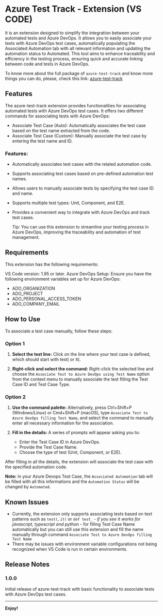 # Azure Test Track - Extension (VS CODE)

It is an extension designed to simplify the integration between your automated tests and Azure DevOps. It allows you to easily associate your tests with Azure DevOps test cases, automatically populating the Associated Automation tab with all relevant information and updating the automation status to Automated. This tool aims to enhance traceability and efficiency in the testing process, ensuring quick and accurate linking between code and tests in Azure DevOps.

To know more about the full package of `azure-test-track` and know more things you can do, please, check this link: [azure-test-track](https://github.com/TheCollegeHub/azure-test-track)

## Features

The azure-test-track extension provides functionalities for associating automated tests with Azure DevOps test cases. It offers two different commands for associating tests with Azure DevOps:

- Associate Test Case (Auto): Automatically associates the test case based on the test name extracted from the code.
- Associate Test Case (Custom): Manually associate the test case by entering the test name and ID.

### Features:
- Automatically associates test cases with the related automation code.
- Supports associating test cases based on pre-defined automation test names.
- Allows users to manually associate tests by specifying the test case ID and name.
- Supports multiple test types: Unit, Component, and E2E.
- Provides a convenient way to integrate with Azure DevOps and track test cases.

    Tip: You can use this extension to streamline your testing process in Azure DevOps, improving the traceability and automation of test management.

## Requirements

This extension has the following requirements:

VS Code version: 1.95 or later.
Azure DevOps Setup: Ensure you have the following environment variables set up for Azure DevOps:
- ADO_ORGANIZATION
- ADO_PROJECT
- ADO_PERSONAL_ACCESS_TOKEN
- ADO_COMPANY_EMAIL

## How to Use
To associate a test case manually, follow these steps:

### Option 1
1. **Select the test line:** Click on the line where your test case is defined, which should start with test( or it(.

2. **Right-click and select the command:** Right-click the selected line and choose the `Associate Test to Azure DevOps using Test Name` option from the context menu to manually associate the test filling the Test Case ID and Test Case Type.

### Option 2
1. **Use the command palette:** Alternatively, press Ctrl+Shift+P (Windows/Linux) or Cmd+Shift+P (macOS), type `Associate Test to Azure DevOps filling Test Name`, and select the command to manually enter all necessary information for the association.

2. **Fill in the details:** A series of prompts will appear asking you to:

    - Enter the Test Case ID in Azure DevOps.
    - Provide the Test Case Name.
    - Choose the type of test (Unit, Component, or E2E).

After filling in all the details, the extension will associate the test case with the specified automation code.

**Note:** In your Azure Devops Test Case, the `Associated Automation` tab will be filled with all this informations and the `Automation Status` will be changed by `Automated`.

## Known Issues

- Currently, the extension only supports associating tests based on text patterns such as `test(`, `it(` or `def test_` - *if you see it works for javascript, typescript and python* - for filling Test Case Name automatically but you can still use this extension and fill the name manually through command `Associate Test to Azure DevOps filling Test Name`  
- There may be issues with environment variable configurations not being recognized when VS Code is run in certain environments.

## Release Notes
### 1.0.0

Initial release of azure-test-track with basic functionality to associate tests with Azure DevOps test cases.

-----
**Enjoy!**
